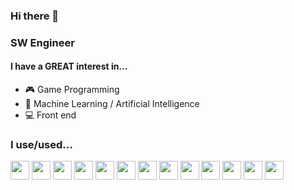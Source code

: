 ### Hi there 👋

### SW Engineer

#### I have a GREAT interest in...

* :video_game: Game Programming
* 🧠 Machine Learning / Artificial Intelligence
* :computer: Front end

### I use/used...

<img src="https://user-images.githubusercontent.com/41438361/93878221-ac4b2300-fd14-11ea-8f00-76ebf8edd41a.png" width=30 height=30> <img src="https://user-images.githubusercontent.com/41438361/93878319-d69ce080-fd14-11ea-80dd-35e4eaaf71c8.png" width=30 height=30> <img src="https://user-images.githubusercontent.com/41438361/93878407-fd5b1700-fd14-11ea-9281-f7fae5ed92f5.png" width=30 height=30> <img src="https://user-images.githubusercontent.com/41438361/93878478-18c62200-fd15-11ea-96b8-2fe0fa4fa7b0.png" width=30 height=30> <img src="https://user-images.githubusercontent.com/41438361/93879103-1adcb080-fd16-11ea-8e32-df5c9c0716b2.png" width=30 height=30> <img src="https://user-images.githubusercontent.com/41438361/93879210-465f9b00-fd16-11ea-8fc7-c2c8e871f077.png" width=30 height=30>
<img src="https://user-images.githubusercontent.com/41438361/93878647-5b87fa00-fd15-11ea-8a4b-4413f22ad913.png" width=30 height=30> <img src="https://user-images.githubusercontent.com/41438361/93878762-8d995c00-fd15-11ea-9f2b-4814bc0cfae0.png" width=30 height=30> <img src="https://user-images.githubusercontent.com/41438361/93878972-e5d05e00-fd15-11ea-9de4-a029d13c846a.png" width=30 height=30> <img src="https://user-images.githubusercontent.com/41438361/93879304-7149ef00-fd16-11ea-81dd-f0d1481be558.png" width=30 height=30> <img src="https://user-images.githubusercontent.com/41438361/93879410-9f2f3380-fd16-11ea-86df-7a441984d226.png" width=30 height=30> <img src="https://user-images.githubusercontent.com/41438361/93879486-be2dc580-fd16-11ea-9391-1e73678305df.png" width=30 height=30> <img src="https://user-images.githubusercontent.com/41438361/93879554-da316700-fd16-11ea-9134-1618dae88c48.png" width=30 height=30>

